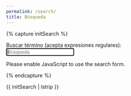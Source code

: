 ```yaml
---
permalink: /search/
title: Búsqueda
---
```


{% capture initSearch %}

<form id="search-form" action="">
  <label class="label" for="search">Buscar término (acepta expresiones regulares):</label>
  <br/>
  <input class="input" id="search" type="text" name="search" 
        autofocus 
        placeholder="Búsqueda" 
        autocomplete="off">
  
  <ul class="list  list--results" id="list">
  </ul>
</form>

<script type="text/javascript" src="{{site.baseurl}}/assets/src/fetch.js"></script>
<script type="text/javascript" src="{{site.baseurl}}/assets/src/search.js"></script>

<script type="text/javascript">

const search = new JekyllSearch({
    dataSource: '{{site.baseurl}}/assets/src/search.json',
    searchField: '#search',
    resultsList: '#list',
    siteURL: '{{site.baseurl}}'}
);
search.init();

</script>

<noscript>Please enable JavaScript to use the search form.</noscript>

{% endcapture %}

{{ initSearch | lstrip }}
